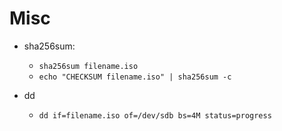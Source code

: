 # Misc
- sha256sum:
  - `sha256sum filename.iso`
  - `echo "CHECKSUM filename.iso" | sha256sum -c`

- dd
  - `dd if=filename.iso of=/dev/sdb bs=4M status=progress`

